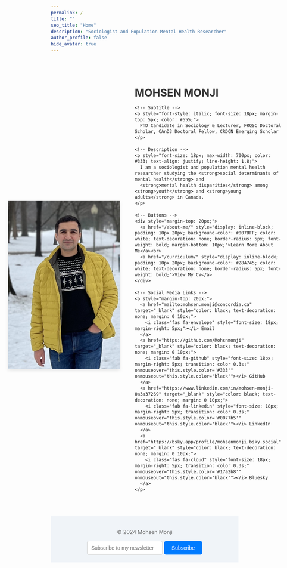 ```yaml
---
permalink: /
title: ""
seo_title: "Home"
description: "Sociologist and Population Mental Health Researcher"
author_profile: false
hide_avatar: true
---
```


<div style="display: flex; align-items: center; justify-content: center; margin-top: 50px;">
  <!-- Profile Image -->
  <img src="images/profile.PNG" alt="Profile Picture of Mohsen Monji" 
       style="width: 300px; height: 450px; object-fit: cover; margin-right: 40px; box-shadow: 0px 4px 10px rgba(0, 0, 0, 0.1);">
  
  <!-- Name and Subtitle Container -->
  <div>
    <!-- Name -->
    <h1 style="color: #333; margin-bottom: 5px;">MOHSEN MONJI</h1>
    
    <!-- Subtitle -->
    <p style="font-style: italic; font-size: 18px; margin-top: 5px; color: #555;">
      PhD Candidate in Sociology & Lecturer, FRQSC Doctoral Scholar, CAnD3 Doctoral Fellow, CRDCN Emerging Scholar
    </p>
 
    <!-- Description -->
    <p style="font-size: 18px; max-width: 700px; color: #333; text-align: justify; line-height: 1.8;">
      I am a sociologist and population mental health researcher studying the <strong>social determinants of mental health</strong> and 
      <strong>mental health disparities</strong> among <strong>youth</strong> and <strong>young adults</strong> in Canada.
    </p>

    <!-- Buttons -->
    <div style="margin-top: 20px;">
      <a href="/about-me/" style="display: inline-block; padding: 10px 20px; background-color: #007BFF; color: white; text-decoration: none; border-radius: 5px; font-weight: bold; margin-bottom: 10px;">Learn More About Me</a><br>
      <a href="/curriculum/" style="display: inline-block; padding: 10px 20px; background-color: #28A745; color: white; text-decoration: none; border-radius: 5px; font-weight: bold;">View My CV</a>
    </div>

    <!-- Social Media Links -->
    <p style="margin-top: 20px;">
      <a href="mailto:mohsen.monji@concordia.ca" target="_blank" style="color: black; text-decoration: none; margin: 0 10px;">
        <i class="fas fa-envelope" style="font-size: 18px; margin-right: 5px;"></i> Email
      </a>
      <a href="https://github.com/Mohsnmonji" target="_blank" style="color: black; text-decoration: none; margin: 0 10px;">
        <i class="fab fa-github" style="font-size: 18px; margin-right: 5px; transition: color 0.3s;" onmouseover="this.style.color='#333'" onmouseout="this.style.color='black'"></i> GitHub
      </a>
      <a href="https://www.linkedin.com/in/mohsen-monji-0a3a37269" target="_blank" style="color: black; text-decoration: none; margin: 0 10px;">
        <i class="fab fa-linkedin" style="font-size: 18px; margin-right: 5px; transition: color 0.3s;" onmouseover="this.style.color='#0077b5'" onmouseout="this.style.color='black'"></i> LinkedIn
      </a>
      <a href="https://bsky.app/profile/mohsenmonji.bsky.social" target="_blank" style="color: black; text-decoration: none; margin: 0 10px;">
        <i class="fas fa-cloud" style="font-size: 18px; margin-right: 5px; transition: color 0.3s;" onmouseover="this.style.color='#17a2b8'" onmouseout="this.style.color='black'"></i> Bluesky
      </a>
    </p>
  </div>
</div>

<footer style="margin-top: 50px; text-align: center; padding: 20px; background: #f0f4f8;">
  <p style="font-size: 14px; color: #666;">© 2024 Mohsen Monji</p>
  <form style="margin-top: 15px;">
    <input type="email" placeholder="Subscribe to my newsletter" style="padding: 10px; font-size: 14px; border: 1px solid #ccc; border-radius: 5px;">
    <button style="padding: 10px 20px; font-size: 14px; background-color: #007BFF; color: white; border: none; border-radius: 5px;">Subscribe</button>
  </form>
</footer>


